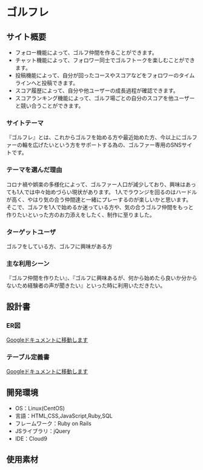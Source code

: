 # ゴルフレ

## サイト概要
* フォロー機能によって、ゴルフ仲間を作ることができます。
* チャット機能によって、フォロワー同士でゴルフトークを楽しむことができます。
* 投稿機能によって、自分が回ったコースやスコアなどをフォロワーのタイムラインへと投稿できます。
* スコア履歴によって、自分や他ユーザーの成長過程が確認できます。
* スコアランキング機能によって、ゴルフ場ごとの自分のスコアを他ユーザーと競い合うことができます。

### サイトテーマ
『ゴルフレ』とは、これからゴルフを始める方や最近始めた方、今以上にゴルファーの輪を広げたいという方をサポートする為の、ゴルファー専用のSNSサイトです。

### テーマを選んだ理由
コロナ禍や娯楽の多様化によって、ゴルファー人口が減少しており、興味はあっても1人では中々始めづらい現状があります。
1人でラウンジを回るのはハードルが高く、やはり気の合う仲間達と一緒にプレーするのが楽しいかと思います。
そこで、ゴルフを1人で始めるか迷っている方や、気の合うゴルフ仲間をもっと作りたいといった方のお力添えをしたく、制作に至りました。

### ターゲットユーザ
ゴルフをしている方、ゴルフに興味がある方

### 主な利用シーン
『ゴルフ仲間を作りたい』、『ゴルフに興味あるが、何から始めたら良いか分からないため経験者の声が聞きたい』といった時に利用いただきたい。

## 設計書
### ER図
[Googleドキュメントに移動します](https://app.diagrams.net/#G1XydeYdflkdT5-I66F2CzrJnVBktVCgqA)

### テーブル定義書
[Googleドキュメントに移動します](https://docs.google.com/spreadsheets/d/18QBjSuM7qN8YROtMfL615SxbPWVIyybmlb2rHWKcPGA/edit#gid=0)

## 開発環境
- OS：Linux(CentOS)
- 言語：HTML,CSS,JavaScript,Ruby,SQL
- フレームワーク：Ruby on Rails
- JSライブラリ：jQuery
- IDE：Cloud9

## 使用素材

